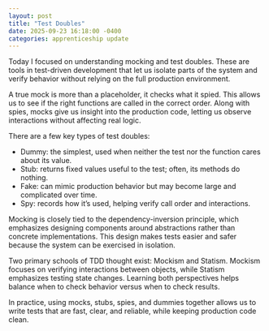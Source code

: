 ```yaml
---
layout: post
title: "Test Doubles"
date: 2025-09-23 16:18:00 -0400
categories: apprenticeship update
---
```


Today I focused on understanding mocking and test doubles. These are tools in
test-driven development that let us isolate parts of the system and verify
behavior without relying on the full production environment.

A true mock is more than a placeholder, it checks what it spied. This allows us
to see if the right functions are called in the correct order. Along with spies,
mocks give us insight into the production code, letting us observe interactions
without affecting real logic.

There are a few key types of test doubles:

- Dummy: the simplest, used when neither the test nor the function cares about its value.
- Stub: returns fixed values useful to the test; often, its methods do nothing.
- Fake: can mimic production behavior but may become large and complicated over time.
- Spy: records how it’s used, helping verify call order and interactions.

Mocking is closely tied to the dependency-inversion principle, which emphasizes
designing components around abstractions rather than concrete implementations.
This design makes tests easier and safer because the system can be exercised in
isolation.

Two primary schools of TDD thought exist: Mockism and Statism. Mockism focuses
on verifying interactions between objects, while Statism emphasizes testing
state changes. Learning both perspectives helps balance when to check behavior
versus when to check results.

In practice, using mocks, stubs, spies, and dummies together allows us to write
tests that are fast, clear, and reliable, while keeping production code clean.